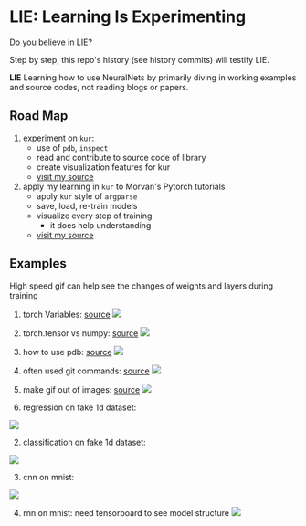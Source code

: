 # LIE: Learning Is Experimenting

Do you believe in LIE?

Step by step, this repo's history (see history commits) will testify LIE.

**LIE**
Learning how to use NeuralNets by primarily diving in working examples and source codes, not reading blogs or papers.

## Road Map
1. experiment on `kur`:
	- use of `pdb`, `inspect`
	- read and contribute to source code of library
	- create visualization features for kur
	- [visit my source](https://github.com/EmbraceLife/kur/tree/dive_source_kur)
2. apply my learning in `kur` to Morvan's Pytorch tutorials
	- apply `kur` style of `argparse`
	- save, load, re-train models
	- visualize every step of training
		- it does help understanding
	- [visit my source](https://github.com/EmbraceLife/PyTorch-Tutorial/tree/my_progress)

## Examples
High speed gif can help see the changes of weights and layers during training

1. torch Variables: [source](https://github.com/EmbraceLife/PyTorch-Tutorial/blob/my_progress/tutorial-contents/202_variable.py)
![](https://github.com/EmbraceLife/LIE/blob/master/gifs/202_variable.png)

1. torch.tensor vs numpy: [source](https://github.com/EmbraceLife/PyTorch-Tutorial/blob/my_progress/tutorial-contents/201_torch_numpy.py)
![](https://github.com/EmbraceLife/LIE/blob/master/gifs/201_torch_numpy.png)

1. how to use pdb: [source](https://github.com/EmbraceLife/PyTorch-Tutorial/blob/152528672306f2868568d7b65dfefb1da6900986/tutorial-contents/101_pdb.md)
![](https://github.com/EmbraceLife/LIE/blob/master/gifs/101_pdb.png)

1. often used git commands: [source](https://github.com/EmbraceLife/PyTorch-Tutorial/blob/my_progress/tutorial-contents/101_git_tools.md)
![](https://github.com/EmbraceLife/LIE/blob/master/gifs/git_dn.gif)

1. make gif out of images: [source](https://github.com/EmbraceLife/PyTorch-Tutorial/blob/my_progress/tutorial-contents/101_img2gif.py)
![](https://github.com/EmbraceLife/LIE/blob/master/gifs/101_img2gif.png)

1. regression on fake 1d dataset:     

![](https://github.com/EmbraceLife/LIE/blob/master/gifs/out_up301.gif?raw=true)

2. classification on fake 1d dataset:     

![](https://github.com/EmbraceLife/LIE/blob/master/gifs/out_up302.gif?raw=true)

3. cnn on mnist:    

![](https://github.com/EmbraceLife/LIE/blob/master/gifs/out_down401.gif?raw=true)

4. rnn on mnist:
need tensorboard to see model structure
![](https://github.com/EmbraceLife/LIE/blob/master/gifs/out_down402.gif?raw=true)
